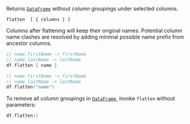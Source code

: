 [//]: # (title: flatten)

<!---IMPORT org.jetbrains.kotlinx.dataframe.samples.api.Modify-->

Returns [`DataFrame`](DataFrame.md) without column groupings under selected columns.

```text
flatten  [ { columns } ]
```

Columns after flattening will keep their original names. Potential column name clashes are resolved by adding minimal possible name prefix from ancestor columns.

<!---FUN flatten-->
<tabs>
<tab title="Properties">

```kotlin
// name.firstName -> firstName
// name.lastName -> lastName
df.flatten { name }
```

</tab>
<tab title="Strings">

```kotlin
// name.firstName -> firstName
// name.lastName -> lastName
df.flatten("name")
```

</tab></tabs>
<inline-frame src="resources/org.jetbrains.kotlinx.dataframe.samples.api.Modify.flatten.html" width="100%"/>
<!---END-->

To remove all column groupings in [`DataFrame`](DataFrame.md), invoke `flatten` without parameters:

<!---FUN flattenAll-->

```kotlin
df.flatten()
```

<inline-frame src="resources/org.jetbrains.kotlinx.dataframe.samples.api.Modify.flattenAll.html" width="100%"/>
<!---END-->
